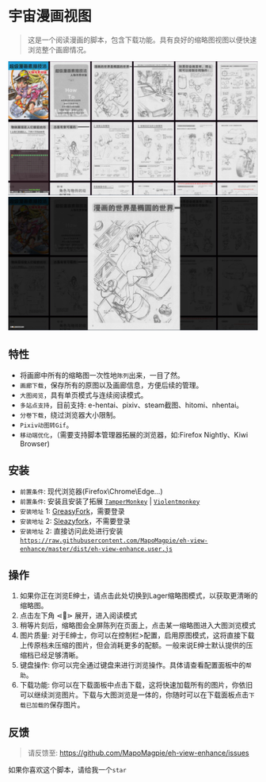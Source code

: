 # 宇宙漫画视图
> 这是一个阅读漫画的脚本，包含下载功能。具有良好的缩略图视图以便快速浏览整个画廊情况。

![预览](.assets/preview.jpg "预览")
![大图](.assets/big_image_reading.jpg "大图")

## 特性

- 将画廊中所有的缩略图一次性地`陈列`出来，一目了然。
- `画廊下载`，保存所有的原图以及画廊信息，方便后续的管理。
- `大图阅览`，具有单页模式与连续阅读模式。
- `多站点支持`，目前支持: e-hentai、pixiv、steam截图、hitomi、nhentai。
- `分卷下载`，绕过浏览器大小限制。
- `Pixiv动图转Gif`。
- `移动端优化`，（需要支持脚本管理器拓展的浏览器，如:Firefox Nightly、Kiwi Browser)

## 安装

- `前置条件`: 现代浏览器(Firefox\Chrome\Edge...)
- `前置条件`: 安装且安装了拓展 [`TamperMonkey`](https://www.tampermonkey.net/) | [`Violentmonkey`](https://violentmonkey.github.io/)
- `安装地址` 1: [GreasyFork](https://greasyfork.org/en/scripts/397848-e-hentai-view-enhance)，需要登录
- `安装地址` 2: [Sleazyfork](https://sleazyfork.org/en/scripts/397848-e-hentai-view-enhance)，不需要登录
- `安装地址` 2: 直接访问此处进行安装[`https://raw.githubusercontent.com/MapoMagpie/eh-view-enhance/master/dist/eh-view-enhance.user.js`](https://raw.githubusercontent.com/MapoMagpie/eh-view-enhance/master/dist/eh-view-enhance.user.js)

## 操作

1. 如果你正在浏览E绅士，请点击此处切换到Lager缩略图模式，以获取更清晰的缩略图。
2. 点击左下角 ⋖📖⋗ 展开，进入阅读模式
3. 稍等片刻后，缩略图会全屏陈列在页面上，点击某一缩略图进入大图浏览模式
4. 图片质量: 对于E绅士，你可以在控制栏>配置，启用原图模式，这将直接下载上传原档未压缩的图片，但会消耗更多的配额。一般来说E绅士默认提供的压缩档已经足够清晰。
5. 键盘操作: 你可以完全通过键盘来进行浏览操作。具体请查看配置面板中的`帮助`。
6. 下载功能: 你可以在下载面板中点击下载，这将快速加载所有的图片，你依旧可以继续浏览图片。下载与大图浏览是一体的，你随时可以在下载面板点击`下载已加载的`保存图片。

## 反馈

> 请反馈至: https://github.com/MapoMagpie/eh-view-enhance/issues

如果你喜欢这个脚本，请给我一个`star`
